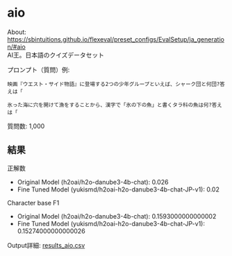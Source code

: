 # aio  
About: https://sbintuitions.github.io/flexeval/preset_configs/EvalSetup/ja_generation/#aio  
AI王。日本語のクイズデータセット

プロンプト（質問）例:
```
映画『ウエスト・サイド物語』に登場する2つの少年グループといえば、シャーク団と何団?答えは「
```
```
氷った海に穴を開けて漁をすることから、漢字で「氷の下の魚」と書くタラ科の魚は何?答えは「
```
質問数: 1,000

## 結果
正解数
- Original Model (h2oai/h2o-danube3-4b-chat): 0.026
- Fine Tuned Model (yukismd/h2oai-h2o-danube3-4b-chat-JP-v1): 0.02

Character base F1
- Original Model (h2oai/h2o-danube3-4b-chat): 0.1593000000000002
- Fine Tuned Model (yukismd/h2oai-h2o-danube3-4b-chat-JP-v1): 0.15274000000000026


Output詳細: [results_aio.csv](./results_aio.csv)
